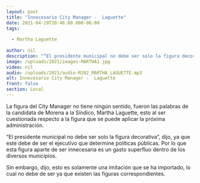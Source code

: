 ```yaml
---
layout: post
title: "Innecesario City Manager -  Laguette"
date: 2021-04-29T20:46:00.000-06:00
tags:
  
  - Martha Laguette
  
author: nil
description: "“El presidente municipal no debe ser solo la figura decorativa”, dijo."
image: /uploads/2021/images-MARTHA1.jpg
video: nil
audio: /uploads/2021/audio-MJ02_MARTHA_LAGUETTE.mp3
alt: Innecesario City Manager -  Laguette
front: false
section: Local
---
```


La figura del City Manager no tiene ningún sentido, fueron las palabras de la candidata de Morena a la Síndico, Martha Laguette, esto al ser cuestionada respecto a la figura que se puede aplicar la próxima administración.

“El presidente municipal no debe ser solo la figura decorativa”, dijo, ya que este debe de ser el ejecutivo que determine políticas públicas. Por lo que esta figura aparte de ser innecesaria es un gasto superfluo dentro de los diversos municipios.

Sin embargo, dijo, esto es solamente una imitación que se ha importado, lo cual no debe de ser ya que existen las figuras correspondientes.
